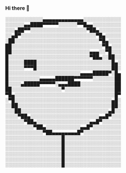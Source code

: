 ### Hi there 👋

░░░░░░░░░░░░▄▄▄▄▄▄▄▄▄▄▄▄▄░░░░░░░░░░░░
░░░░░░▄▄████▀▀▀▀▀░░░░░░▀▀█▄▄░░░░░░░░░
░░░▄██▀▀░░░░░░░░░░░░░░░░░░▀██▄░░░░░░░
░░▄█▀░░░░░░░░░░░░░░░░░░░░░░░░▀█▄░░░░░
░██░░░░░░░░░░░░░░░░░░░░░░░░░░░▀█▄░░░░
██░░░░░░░░░░░░░░░░░░░░░░░░░░░░░▀█▄░░░
██░░░░░░░░░░░░░░░░░░░░░░░░░▄▄▄░░▀█░░░
█░░░░░░░░░░░░░░░░░░░░░░░░░░▀██▄░░██░░
█░░░░░████░░░░░░░░░░░░░░░░░░░░░░░░█▄░
█░░░░░▀▀▀█░░░░░░░░░░░░░░░░░░░░░░░░██░
█░░░░░░░░░░░░░░░░░░░░░░░▄▄▄▄█████▀░█▄
█░░░░░░░░░░▄▄▄▄▄██████▀▀▀▀▀▀░░░░░░░██
█░░░░▄█████▀▀▀▀▀░▄▄▄████░░░░░░░░░░░██
██░░░░░░░░░░░░░░░░▀░░░░░░░░░░░░░░░░██
▀█▄░░░░░░░░░░░░░░░░░░░░░░░░░░░░░░░░█▀
░▀█░░░░░░░░░░░░░░░░░░░░░░░░░░░░░░░▄█░
░░██░░░░░░░░░░░░░░░░░░░░░░░░░░░░░░██░
░░░██░░░░░░░░░░░░░░░░░░░░░░░░░░░░▄█░░
░░░░▀██▄░░░░░░░░░░░░░░░░░░░░░░▄▄█▀░░░
░░░░░░▀██▄░░░░░░░░░░░░░░░░░▄▄█▀░░░░░░
░░░░░░░░░▀██▄░░░░░░░░░░░▄▄█▀░░░░░░░░░
░░░░░░░░░░░░▀██▄▄▄▄▄▄▄▄█▀░░░░░░░░░░░░
░░░░░░░░░░░░░░░░░░█░░░░░░░░░░░░░░░░░░
░░░░░░░░░░░░░░░░░░█░░░░░░░░░░░░░░░░░░
░░░░░░░░░░░░░░░░░░█░░░░░░░░░░░░░░░░░░
░░░░░░░░░░░░░░░░░░█░░░░░░░░░░░░░░░░░░
░░░░░░░░░░░░░░░░░░█░░░░░░░░░░░░░░░░░░
░░░░░░░░░░░░░░░░░░█░░░░░░░░░░░░░░░░░░


<!--
**devkumararora/devkumararora** is a ✨ _special_ ✨ repository because its `README.md` (this file) appears on your GitHub profile.

Here are some ideas to get you started:

- 🔭 I’m currently working on ...
- 🌱 I’m currently learning ...
- 👯 I’m looking to collaborate on ...
- 🤔 I’m looking for help with ...
- 💬 Ask me about ...
- 📫 How to reach me: ...
- 😄 Pronouns: ...
- ⚡ Fun fact: ...
-->
